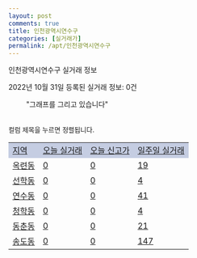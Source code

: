 ```yaml
---
layout: post
comments: true
title: 인천광역시연수구
categories: [실거래가]
permalink: /apt/인천광역시연수구
---
```


인천광역시연수구 실거래 정보

2022년 10월 31일 등록된 실거래 정보: 0건

<!--<script async src="https://pagead2.googlesyndication.com/pagead/js/adsbygoogle.js?client=ca-pub-3485438051770037"
 crossorigin="anonymous"></script>-->

<script type="text/javascript">
  google.charts.load('current', {'packages':['corechart']});
  google.charts.setOnLoadCallback(drawChart);

  function drawChart() {
    var data = google.visualization.arrayToDataTable([['거래일', '매매', '전월세', '전매'], ['21-01', 18, 12, 2], ['21-02', 0, 2, 0], ['21-03', 0, 9, 0], ['21-04', 0, 3, 0], ['21-05', 0, 8, 0], ['21-06', 0, 5, 0], ['21-07', 5, 71, 0], ['21-08', 226, 232, 8], ['21-09', 4, 26, 0], ['21-10', 0, 13, 0], ['21-11', 107, 519, 3], ['21-12', 85, 592, 3], ['22-01', 68, 585, 2], ['22-02', 73, 668, 1], ['22-03', 138, 745, 3], ['22-04', 154, 880, 2], ['22-05', 126, 733, 3], ['22-06', 93, 769, 3], ['22-07', 81, 789, 4], ['22-08', 109, 909, 5], ['22-09', 94, 822, 1], ['22-10', 60, 627, 11]]);

    var options = {
      title: '최근 1년간 유형별 거래량 추이',
      legend: { position: 'bottom' }
    };

    setTimeout(function() {
        var chart = new google.visualization.LineChart(document.getElementById('columnchart_material'));
        chart.draw(data, (options));
        document.getElementById('loading').style.display = 'none';
        var dayLabel = (new Date()).getDay();
        if (dayLabel < 2) {
            sorttable.innerSortFunction.apply(document.getElementById('week'), []);
            sorttable.innerSortFunction.apply(document.getElementById('week'), []);        
        }
        else {
            sorttable.innerSortFunction.apply(document.getElementById('today'), []);
            sorttable.innerSortFunction.apply(document.getElementById('today'), []);
        }
    }, 200);

  }
</script>

<div id="loading" style="z-index:20; display: block; margin-left: 35px">"그래프를 그리고 있습니다"</div>
<div id="columnchart_material" style="width: 95%; margin-left: -35px; display: block"></div>
<!--<div style="width: 95%; margin-left: -35px; display: block">
      <script async src="https://pagead2.googlesyndication.com/pagead/js/adsbygoogle.js?client=ca-pub-3485438051770037"
          crossorigin="anonymous"></script>
      <ins class="adsbygoogle"
          style="display:block"
          data-ad-format="fluid"
          data-ad-layout-key="-fb+5w+4e-db+86"
          data-ad-client="ca-pub-3485438051770037"
          data-ad-slot="1827090281"></ins>
      <script>
          (adsbygoogle = window.adsbygoogle || []).push({});
      </script>
</div>-->
<br>

<font size='small' style='font-size: small;'>컬럼 제목을 누르면 정렬됩니다.</font>
<table class="sortable">
  <tr style='background-color: rgba(114, 132, 186,0.4);'>
    <td id="region"><a href="#">지역</a></td>
    <td id="today"><a href="#">오늘 실거래</a></td>
    <td id="today_new"><a href="#">오늘 신고가</a></td>
    <td id="week"><a href="#">일주일 실거래</a></td>
  </tr>

  
  <tr class="item">
    <td><a href="인천광역시연수구옥련동">옥련동</a></td>
    <td><a href="인천광역시연수구옥련동">0</a></td>
    <td><a href="인천광역시연수구옥련동">0</a></td>
    <td><a href="인천광역시연수구옥련동">19</a></td>
  </tr>
    

  <tr class="item">
    <td><a href="인천광역시연수구선학동">선학동</a></td>
    <td><a href="인천광역시연수구선학동">0</a></td>
    <td><a href="인천광역시연수구선학동">0</a></td>
    <td><a href="인천광역시연수구선학동">4</a></td>
  </tr>
    

  <tr class="item">
    <td><a href="인천광역시연수구연수동">연수동</a></td>
    <td><a href="인천광역시연수구연수동">0</a></td>
    <td><a href="인천광역시연수구연수동">0</a></td>
    <td><a href="인천광역시연수구연수동">41</a></td>
  </tr>
    

  <tr class="item">
    <td><a href="인천광역시연수구청학동">청학동</a></td>
    <td><a href="인천광역시연수구청학동">0</a></td>
    <td><a href="인천광역시연수구청학동">0</a></td>
    <td><a href="인천광역시연수구청학동">4</a></td>
  </tr>
    

  <tr class="item">
    <td><a href="인천광역시연수구동춘동">동춘동</a></td>
    <td><a href="인천광역시연수구동춘동">0</a></td>
    <td><a href="인천광역시연수구동춘동">0</a></td>
    <td><a href="인천광역시연수구동춘동">21</a></td>
  </tr>
    

  <tr class="item">
    <td><a href="인천광역시연수구송도동">송도동</a></td>
    <td><a href="인천광역시연수구송도동">0</a></td>
    <td><a href="인천광역시연수구송도동">0</a></td>
    <td><a href="인천광역시연수구송도동">147</a></td>
  </tr>
    


</table>


    
